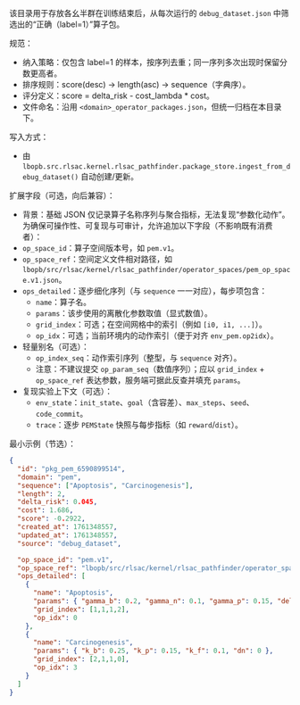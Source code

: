 该目录用于存放各幺半群在训练结束后，从每次运行的 `debug_dataset.json` 中筛选出的“正确（label=1）”算子包。

规范：
- 纳入策略：仅包含 label=1 的样本，按序列去重；同一序列多次出现时保留分数更高者。
- 排序规则：score(desc) -> length(asc) -> sequence（字典序）。
- 评分定义：score = delta_risk - cost_lambda * cost。
- 文件命名：沿用 `<domain>_operator_packages.json`，但统一归档在本目录下。

写入方式：
- 由 `lbopb.src.rlsac.kernel.rlsac_pathfinder.package_store.ingest_from_debug_dataset()` 自动创建/更新。

扩展字段（可选，向后兼容）：
- 背景：基础 JSON 仅记录算子名称序列与聚合指标，无法复现“参数化动作”。为确保可操作性、可复现与可审计，允许追加以下字段（不影响既有消费者）：
- `op_space_id`：算子空间版本号，如 `pem.v1`。
- `op_space_ref`：空间定义文件相对路径，如 `lbopb/src/rlsac/kernel/rlsac_pathfinder/operator_spaces/pem_op_space.v1.json`。
- `ops_detailed`：逐步细化序列（与 `sequence` 一一对应），每步项包含：
  - `name`：算子名。
  - `params`：该步使用的离散化参数取值（显式数值）。
  - `grid_index`：可选；在空间网格中的索引（例如 `[i0, i1, ...]`）。
  - `op_idx`：可选；当前环境内的动作索引（便于对齐 `env_pem.op2idx`）。
- 轻量别名（可选）：
  - `op_index_seq`：动作索引序列（整型，与 `sequence` 对齐）。
  - 注意：不建议提交 `op_param_seq`（数值序列）；应以 `grid_index` + `op_space_ref` 表达参数，服务端可据此反查并填充 `params`。
- 复现实验上下文（可选）：
  - `env_state`：`init_state`、`goal`（含容差）、`max_steps`、`seed`、`code_commit`。
  - `trace`：逐步 `PEMState` 快照与每步指标（如 `reward`/`dist`）。

最小示例（节选）：

```json
{
  "id": "pkg_pem_6590899514",
  "domain": "pem",
  "sequence": ["Apoptosis", "Carcinogenesis"],
  "length": 2,
  "delta_risk": 0.045,
  "cost": 1.686,
  "score": -0.2922,
  "created_at": 1761348557,
  "updated_at": 1761348557,
  "source": "debug_dataset",

  "op_space_id": "pem.v1",
  "op_space_ref": "lbopb/src/rlsac/kernel/rlsac_pathfinder/operator_spaces/pem_op_space.v1.json",
  "ops_detailed": [
    {
      "name": "Apoptosis",
      "params": { "gamma_b": 0.2, "gamma_n": 0.1, "gamma_p": 0.15, "delta_f": 0.1 },
      "grid_index": [1,1,1,2],
      "op_idx": 0
    },
    {
      "name": "Carcinogenesis",
      "params": { "k_b": 0.25, "k_p": 0.15, "k_f": 0.1, "dn": 0 },
      "grid_index": [2,1,1,0],
      "op_idx": 3
    }
  ]
}
